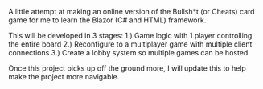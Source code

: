 A little attempt at making an online version of the Bullsh*t (or Cheats) card game for me to learn the Blazor (C# and HTML) framework.

This will be developed in 3 stages:
1.) Game logic with 1 player controlling the entire board
2.) Reconfigure to a multiplayer game with multiple client connections
3.) Create a lobby system so multiple games can be hosted

Once this project picks up off the ground more, I will update this to help make the project more navigable.
